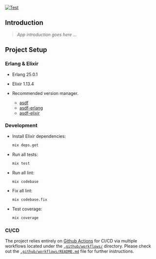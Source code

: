 [![Test](https://github.com/nimblehq/compass-credo-plugin/actions/workflows/test.yml/badge.svg)](https://github.com/nimblehq/compass-credo-plugin/actions/workflows/test.yml)

## Introduction

> *App introduction goes here ...*

## Project Setup

### Erlang & Elixir

- Erlang 25.0.1

- Elixir 1.13.4

- Recommended version manager.

  - [asdf](https://github.com/asdf-vm/asdf)
  - [asdf-erlang](https://github.com/asdf-vm/asdf-erlang)
  - [asdf-elixir](https://github.com/asdf-vm/asdf-elixir)

### Development

- Install Elixir dependencies:

  ```sh
  mix deps.get
  ```

- Run all tests:

  ```sh
  mix test 
  ```

- Run all lint:

  ```sh
  mix codebase 
  ```

- Fix all lint:

  ```sh
  mix codebase.fix 
  ```

- Test coverage:

  ```sh
  mix coverage 
  ```

### CI/CD
The project relies entirely on [Github Actions](https://github.com/features/actions) for CI/CD via multiple workflows located under the [`.github/workflows/`](.github/workflows) directory.
Please check out the [`.github/workflows/README.md`](.github/workflows/README.md) file for further instructions.
